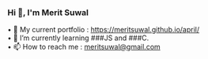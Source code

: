 ### Hi 👋, I'm Merit Suwal

• 📑 My current portfolio : https://meritsuwal.github.io/april/ <br />
• 🌱 I’m currently learning ###JS and ###C. <br />
• 📫 How to reach me : meritsuwal@gmail.com <br />
<!--
**MeritSuwal/MeritSuwal** is a ✨ _special_ ✨ repository because its `README.md` (this file) appears on your GitHub profile.

Here are some ideas to get you started:

- 🔭 I’m currently working on ...
- 🌱 I’m currently learning ...
- 👯 I’m looking to collaborate on ...
- 🤔 I’m looking for help with ...
- 💬 Ask me about ...
- 📫 How to reach me: ...
- 😄 Pronouns: ...
- ⚡ Fun fact: ...
-->
